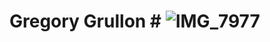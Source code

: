 # Gregory Grullon # ![IMG_7977](https://github.com/user-attachments/assets/e5113dc0-5a78-4612-b7d8-d258b63df23b)
